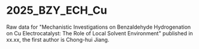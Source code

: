 # 2025_BZY_ECH_Cu
Raw data for "Mechanistic Investigations on Benzaldehyde Hydrogenation on Cu Electrocatalyst: The Role of Local Solvent Environment" published in xx.xx, the first author is Chong-hui Jiang.
